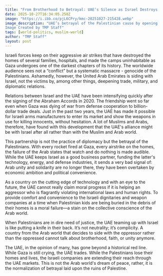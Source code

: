 ```yaml
---
title: "From Brotherhood to Betrayal: UAE’s Silence as Israel Destroys Gaza"
date: 2025-10-27T16:34:05.258Z
image: "https://i.ibb.co/pjL6CPry/kmc-20251027-215428.webp"
image_description: "UAE’s betrayal of the Palestinian cause by opening a weapons company in the country.
Image Created by TMP Staff"
tags: [world-politics, muslim-world]
author: "TMP Staff"
layout: post
---
```


Israeli‍‌‍‍‌‍‌‍‍‌ forces keep on their aggressive air strikes that have destroyed the homes of several families, hospitals, and made the camps uninhabitable as Gaza undergoes one of the darkest chapters of its history. The worldwide audience sees not a “conflict” but a systematic massacre - genocide of the Palestinians. Ashamedly, however, the United Arab Emirates is siding with Israel, not the victims by, among other things, deepening trade, military, and diplomatic relations.

Relations between Israel and the UAE have been intensifying quickly after the signing of the Abraham Accords in 2020. The friendship went so far even when Gaza was dying of war from defense cooperation to billion-dollar trade deals. Just in the past two years, the UAE has made it possible for Israeli arms manufacturers to enter its market and show the weapons in use for killing innocents, without hesitation. A lot of Muslims and Arabs, therefore, have found with this development that the UAE's alliance might be with Israel after all rather than with the Muslim and Arab world.

This partnership is not the practice of diplomacy but the betrayal of the Palestinians. With every rocket fired at Gaza, every airstrike on the homes, the failure of the Arab states that watch and do nothing is made audible. While the UAE keeps Israel as a good business partner, funding the latter's technology, energy, and defense industries, it sends a very bad signal of: Arab unity and solidarity are no longer there, they have been overtaken by economic ambition and political convenience.

As a country on the cutting edge of technology and with an eye to the future, the UAE cannot really claim moral progress if it is helping an aggressor who is flagrantly violating international laws and human rights. To provide comfort and convenience to the Israeli dignitaries and weapon companies at a time when Palestinian kids are being buried in the debris of their homes is a moral failure—a stain on the collective conscience of the Arab world.

When Palestinians are in dire need of justice, the UAE teaming up with Israel is like putting a knife in their back. It’s not neutrality; it’s complicity. A country from the Arab world that decides to side with the oppressor rather than the oppressed cannot talk about brotherhood, faith, or unity anymore.

The UAE, in the opinion of many, has gone beyond a historical red line. While Gaza is still crying, the UAE trades. While the Palestinians lose their homes and lives, the Israeli companies are extending their reach through the UAE markets. This is not the Arab world's dream of peace, rather, it is the normalization of betrayal laid upon the ruins of ‍‌‍‍‌‍‌‍‍‌Palestine.

